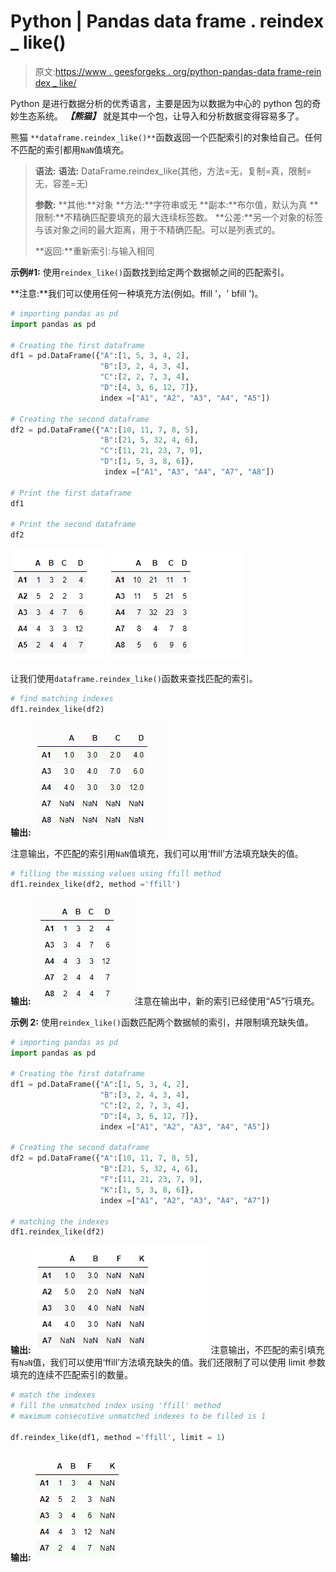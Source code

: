# Python | Pandas data frame . reindex _ like()

> 原文:[https://www . geesforgeks . org/python-pandas-data frame-rein dex _ like/](https://www.geeksforgeeks.org/python-pandas-dataframe-reindex_like/)

Python 是进行数据分析的优秀语言，主要是因为以数据为中心的 python 包的奇妙生态系统。 ***【熊猫】*** 就是其中一个包，让导入和分析数据变得容易多了。

熊猫 `**dataframe.reindex_like()**`函数返回一个匹配索引的对象给自己。任何不匹配的索引都用`NaN`值填充。

> **语法:**
> **语法:** DataFrame.reindex_like(其他，方法=无，复制=真，限制=无，容差=无)
> 
> **参数:**
> **其他:**对象
> **方法:**字符串或无
> **副本:**布尔值，默认为真
> **限制:**不精确匹配要填充的最大连续标签数。
> **公差:**另一个对象的标签与该对象之间的最大距离，用于不精确匹配。可以是列表式的。
> 
> **返回:**重新索引:与输入相同

**示例#1:** 使用`reindex_like()`函数找到给定两个数据帧之间的匹配索引。

**注意:**我们可以使用任何一种填充方法(例如。ffill '，' bfill ')。

```py
# importing pandas as pd
import pandas as pd

# Creating the first dataframe 
df1 = pd.DataFrame({"A":[1, 5, 3, 4, 2],
                    "B":[3, 2, 4, 3, 4],
                    "C":[2, 2, 7, 3, 4],
                    "D":[4, 3, 6, 12, 7]},
                    index =["A1", "A2", "A3", "A4", "A5"])

# Creating the second dataframe
df2 = pd.DataFrame({"A":[10, 11, 7, 8, 5], 
                    "B":[21, 5, 32, 4, 6],
                    "C":[11, 21, 23, 7, 9], 
                    "D":[1, 5, 3, 8, 6]}, 
                     index =["A1", "A3", "A4", "A7", "A8"])

# Print the first dataframe
df1

# Print the second dataframe
df2
```

![](img/e3baabcb070182605e75dbca5770baab.png)
![](img/321f911cbdfa70d04061f28201bbb88b.png)

让我们使用`dataframe.reindex_like()`函数来查找匹配的索引。

```py
# find matching indexes
df1.reindex_like(df2)
```

**输出:**
![](img/572c16e90922853e4038a41d3387c407.png)

注意输出，不匹配的索引用`NaN`值填充，我们可以用‘ffill’方法填充缺失的值。

```py
# filling the missing values using ffill method
df1.reindex_like(df2, method ='ffill')
```

**输出:**
![](img/646e6530fb2d17a87ec1f7e29168c18c.png)
注意在输出中，新的索引已经使用“A5”行填充。

**示例 2:** 使用`reindex_like()`函数匹配两个数据帧的索引，并限制填充缺失值。

```py
# importing pandas as pd
import pandas as pd

# Creating the first dataframe 
df1 = pd.DataFrame({"A":[1, 5, 3, 4, 2],
                    "B":[3, 2, 4, 3, 4],
                    "C":[2, 2, 7, 3, 4],
                    "D":[4, 3, 6, 12, 7]},
                    index =["A1", "A2", "A3", "A4", "A5"])

# Creating the second dataframe
df2 = pd.DataFrame({"A":[10, 11, 7, 8, 5],
                    "B":[21, 5, 32, 4, 6],
                    "F":[11, 21, 23, 7, 9],
                    "K":[1, 5, 3, 8, 6]},
                    index =["A1", "A2", "A3", "A4", "A7"])

# matching the indexes
df1.reindex_like(df2)
```

**输出:**
![](img/8868c3a443f912b24de0e57e849ad69e.png)
注意输出，不匹配的索引填充有`NaN`值，我们可以使用‘ffill’方法填充缺失的值。我们还限制了可以使用 limit 参数填充的连续不匹配索引的数量。

```py
# match the indexes
# fill the unmatched index using 'ffill' method
# maximum consecutive unmatched indexes to be filled is 1

df.reindex_like(df1, method ='ffill', limit = 1)
```

**输出:**
![](img/109bac19fb449c30a6b06b546f2b07fb.png)